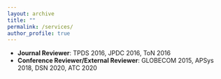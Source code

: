 ```yaml
---
layout: archive
title: ""
permalink: /services/
author_profile: true
---
```


* <b>Journal Reviewer</b>: TPDS 2016, JPDC 2016, ToN 2016
* <b>Conference Reviewer/External Reviewer</b>: GLOBECOM 2015, APSys 2018, DSN 2020, ATC 2020
